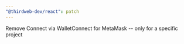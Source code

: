 ```yaml
---
"@thirdweb-dev/react": patch
---
```


Remove Connect via WalletConnect for MetaMask -- only for a specific project
